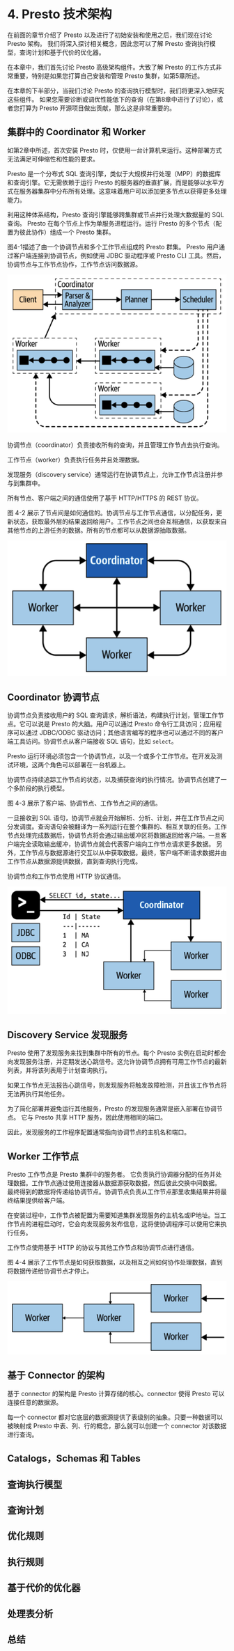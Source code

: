 # 4. Presto 技术架构

在前面的章节介绍了 Presto 以及进行了初始安装和使用之后，我们现在讨论 Presto 架构。 我们将深入探讨相关概念，因此您可以了解 Presto 查询执行模型，查询计划和基于代价的优化器。

在本章中，我们首先讨论 Presto 高级架构组件。大致了解 Presto 的工作方式非常重要，特别是如果您打算自己安装和管理 Presto 集群，如第5章所述。

在本章的下半部分，当我们讨论 Presto 的查询执行模型时，我们将更深入地研究这些组件。 如果您需要诊断或调优性能低下的查询（在第8章中进行了讨论），或者您打算为 Presto 开源项目做出贡献，那么这是非常重要的。

## 集群中的 Coordinator 和 Worker

如第2章中所述，首次安装 Presto 时，仅使用一台计算机来运行。这种部署方式无法满足可伸缩性和性能的要求。

Presto 是一个分布式 SQL 查询引擎，类似于大规模并行处理（MPP）的数据库和查询引擎。它无需依赖于运行 Presto 的服务器的垂直扩展，而是能够以水平方式在服务器集群中分布所有处理。这意味着用户可以添加更多节点以获得更多处理能力。

利用这种体系结构，Presto 查询引擎能够跨集群或节点并行处理大数据量的 SQL 查询。 Presto 在每个节点上作为单服务进程运行。运行 Presto 的多个节点（配置为彼此协作）组成一个 Presto 集群。

图4-1描述了由一个协调节点和多个工作节点组成的 Presto 群集。 Presto 用户通过客户端连接到协调节点，例如使用 JDBC 驱动程序或 Presto CLI 工具。然后，协调节点与工作节点协作，工作节点访问数据源。

![&#x56FE; 4-1](../.gitbook/assets/figure-4-1-presto-architecture-overview-with-coordinator-and-workers.png)

协调节点（coordinator）负责接收所有的查询，并且管理工作节点去执行查询。

工作节点（worker）负责执行任务并且处理数据。

发现服务（discovery service）通常运行在协调节点上，允许工作节点注册并参与到集群中。

所有节点、客户端之间的通信使用了基于 HTTP/HTTPS 的 REST 协议。

图 4-2 展示了节点间是如何通信的。协调节点与工作节点通信，以分配任务，更新状态，获取最外层的结果返回给用户。工作节点之间也会互相通信，以获取来自其他节点的上游任务的数据。所有的节点都可以从数据源抽取数据。

![&#x56FE; 4-2](../.gitbook/assets/figure-4-2-communication-between-coordinator-and-workers-in-a-presto-cluster.png)

## Coordinator 协调节点

协调节点负责接收用户的 SQL 查询请求，解析语法，构建执行计划，管理工作节点。它可以说是 Presto 的大脑。用户可以通过 Presto 命令行工具访问；应用程序可以通过 JDBC/ODBC 驱动访问；其他语言编写的程序也可以通过不同的客户端工具访问。协调节点从客户端接收 SQL 语句，比如 `select`。

Presto 运行环境必须包含一个协调节点，以及一个或多个工作节点。在开发及测试环境，这两个角色可以部署在一台机器上。

协调节点持续追踪工作节点的状态，以及捕获查询的执行情况。协调节点创建了一个多阶段的执行模型。

图 4-3 展示了客户端、协调节点、工作节点之间的通信。

一旦接收到 SQL 语句，协调节点就会开始解析、分析、计划，并在工作节点之间分发调度。查询语句会被翻译为一系列运行在整个集群的、相互关联的任务。工作节点处理完成数据后，协调节点将会通过输出缓冲区将数据返回给客户端。一旦客户端完全读取输出缓冲，协调节点就会代表客户端向工作节点请求更多数据。 另外，工作节点与数据源进行交互以从中获取数据。最终，客户端不断请求数据并由工作节点从数据源提供数据，直到查询执行完成。

协调节点和工作节点使用 HTTP 协议通信。

![&#x56FE; 4-3](../.gitbook/assets/figure-4-3-client-coordinator-and-worker-communication-processing-a-sql-statement.png)

## Discovery Service 发现服务

Presto 使用了发现服务来找到集群中所有的节点。每个 Presto 实例在启动时都会向发现服务注册，并定期发送心跳信号。这允许协调节点拥有可用工作节点的最新列表，并将该列表用于计划查询执行。

如果工作节点无法报告心跳信号，则发现服务将触发故障检测，并且该工作节点将无法再执行其他任务。

为了简化部署并避免运行其他服务，Presto 的发现服务通常是嵌入部署在协调节点。 它与 Presto 共享 HTTP 服务，因此使用相同的端口。

因此，发现服务的工作程序配置通常指向协调节点的主机名和端口。

## Worker 工作节点

Presto 工作节点是 Presto 集群中的服务者。 它负责执行协调器分配的任务并处理数据。工作节点通过使用连接器从数据源获取数据，然后彼此交换中间数据。 最终得到的数据将传递给协调节点。协调节点负责从工作节点那里收集结果并将最终结果提供给客户端。

在安装过程中，工作节点被配置为需要知道集群发现服务的主机名或IP地址。当工作节点的进程启动时，它会向发现服务发布信息，这将使协调程序可以使用它来执行任务。

工作节点使用基于 HTTP 的协议与其他工作节点和协调节点进行通信。

图 4-4 展示了工作节点是如何获取数据，以及相互之间如何协作处理数据，直到将数据传递给协调节点才停止。

![&#x56FE; 4-4](../.gitbook/assets/figure-4-4-workers-in-a-cluster-collaborate-to-process-sql-statements-and-data.png)

## 基于 Connector 的架构

基于 connector 的架构是 Presto 计算存储的核心。connector 使得 Presto 可以连接任意的数据源。

每一个 connector 都对它底层的数据源提供了表级别的抽象。只要一种数据可以被映射成 Presto 中表、列、行的概念，那么就可以创建一个 connector 对该数据进行查询。



## Catalogs，Schemas 和 Tables

## 查询执行模型

## 查询计划

## 优化规则

## 执行规则

## 基于代价的优化器

## 处理表分析

## 总结



